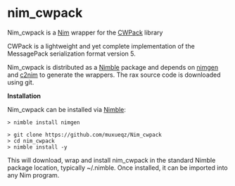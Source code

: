 # nim_cwpack
Nim_cwpack is a [Nim](https://nim-lang.org/) wrapper for the [CWPack](https://github.com/clwi/CWPack) library

CWPack is a lightweight and yet complete implementation of the MessagePack serialization format version 5.

Nim_cwpack is distributed as a [Nimble](https://github.com/nim-lang/nimble) package and depends on [nimgen](https://github.com/genotrance/nimgen) and [c2nim](https://github.com/nim-lang/c2nim/) to generate the wrappers. The rax source code is downloaded using git.

__Installation__

Nim_cwpack can be installed via [Nimble](https://github.com/nim-lang/nimble):

```
> nimble install nimgen

> git clone https://github.com/muxueqz/Nim_cwpack
> cd nim_cwpack
> nimble install -y
```

This will download, wrap and install nim_cwpack in the standard Nimble package location, typically ~/.nimble. Once installed, it can be imported into any Nim program.
